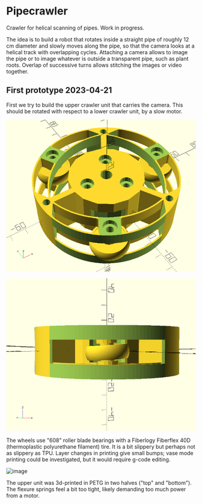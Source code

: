 # Pipecrawler
Crawler for helical scanning of pipes. Work in progress.

The idea is to build a robot that rotates inside a straight pipe of roughly 12 cm diameter and slowly moves along the pipe, so that the camera looks at a helical track with overlapping cycles. Attaching a camera allows to image the pipe or to image whatever is outside a transparent pipe, such as plant roots. Overlap of successive turns allows stitching the images or video together.

## First prototype 2023-04-21

First we try to build the upper crawler unit that carries the camera. This should be rotated with respect to a lower crawler unit, by a slow motor.

![image description](crawler1.png)

![image description](crawler2.png)

The wheels use "608" roller blade bearings with a Fiberlogy Fiberflex 40D (thermoplastic polyurethane filament) tire. It is a bit slippery but perhaps not as slippery as TPU. Layer changes in printing give small bumps; vase mode printing could be investigated, but it would require g-code editing.

![image](https://user-images.githubusercontent.com/60920087/233575127-6ddb9166-6b72-4d2e-974e-c1c463e9f9bc.png)

The upper unit was 3d-printed in PETG in two halves ("top" and "bottom"). The flexure springs feel a bit too tight, likely demanding too much power from a motor.
